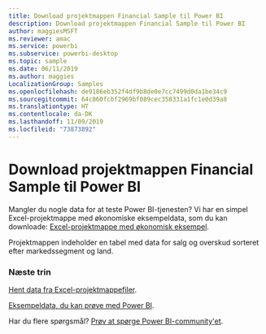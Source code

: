 ```yaml
---
title: Download projektmappen Financial Sample til Power BI
description: Download projektmappen Financial Sample til Power BI
author: maggiesMSFT
ms.reviewer: amac
ms.service: powerbi
ms.subservice: powerbi-desktop
ms.topic: sample
ms.date: 06/11/2019
ms.author: maggies
LocalizationGroup: Samples
ms.openlocfilehash: de9186eb352f4df9b8de0e7cc7499d0da1be34c9
ms.sourcegitcommit: 64c860fcbf2969bf089cec358331a1fc1e0d39a8
ms.translationtype: HT
ms.contentlocale: da-DK
ms.lasthandoff: 11/09/2019
ms.locfileid: "73873892"
---
```

# <a name="download-the-financial-sample-workbook-for-power-bi"></a>Download projektmappen Financial Sample til Power BI
Mangler du nogle data for at teste Power BI-tjenesten? Vi har en simpel Excel-projektmappe med økonomiske eksempeldata, som du kan downloade: [Excel-projektmappe med økonomisk eksempel](https://go.microsoft.com/fwlink/?LinkID=521962).

Projektmappen indeholder en tabel med data for salg og overskud sorteret efter markedssegment og land.

### <a name="next-steps"></a>Næste trin
[Hent data fra Excel-projektmappefiler](service-excel-workbook-files.md).

[Eksempeldata, du kan prøve med Power BI](sample-datasets.md).

Har du flere spørgsmål? [Prøv at spørge Power BI-community'et](https://community.powerbi.com/).


